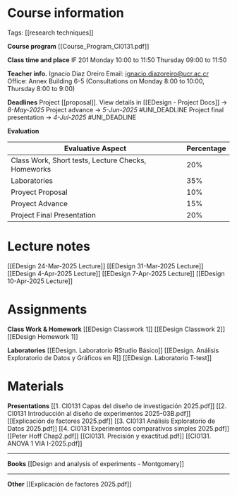 # Course information 
Tags: [[research techniques]]

**Course program**
[[Course_Program_CI0131.pdf]]

**Class time and place**
IF 201
Monday 10:00 to 11:50
Thursday 09:00 to 11:50

**Teacher info.**
Ignacio Diaz Oreiro
Email: ignacio.diazoreiro@ucr.ac.cr
Office: Annex Building 6-5 (Consultations on Monday 8:00 to 10:00, Thursday 8:00 to 9:00)

**Deadlines**
Project [[proposal]]. View details in [[EDesign - Project Docs]]
 -> _8-May-2025_
Project advance -> _5-Jun-2025_  #UNI_DEADLINE 
Project final presentation -> _4-Jul-2025_  #UNI_DEADLINE

**Evaluation**

| Evaluative Aspect                                  | Percentage |
| -------------------------------------------------- | ---------- |
| Class Work, Short tests, Lecture Checks, Homeworks | 20%        |
| Laboratories                                       | 35%        |
| Proyect Proposal                                   | 10%        |
| Proyect Advance                                    | 15%        |
| Project Final Presentation                         | 20%        |

# Lecture notes
[[EDesign 24-Mar-2025 Lecture]]
[[EDesign 31-Mar-2025 Lecture]]
[[EDesign 4-Apr-2025 Lecture]]
[[EDesign 7-Apr-2025 Lecture]]
[[EDesign 10-Apr-2025 Lecture]]

# Assignments
**Class Work & Homework**
[[EDesign Classwork 1]]
[[EDesign Classwork 2]]
[[EDesign Homework 1]]

**Laboratories**
[[EDesign. Laboratorio RStudio Básico]]
[[EDesign. Análisis Exploratorio de Datos y Gráficos en R]]
[[EDesign. Laboratorio T-test]]

# Materials
__Presentations__
[[1. CI0131 Capas del diseño de investigación 2025.pdf]]
[[2. CI0131 Introducción al diseño de experimentos 2025-03B.pdf]]
[[Explicación de factores 2025.pdf]]
[[3. CI0131 Análisis Exploratorio de Datos 2025.pdf]]
[[4. CI0131 Experimentos comparativos simples 2025.pdf]]
[[Peter Hoff Chap2.pdf]]
[[CI0131. Precisión y exactitud.pdf]] 
[[CI0131. ANOVA 1 VIA I-2025.pdf]]
___
__Books__
[[Design and analysis of experiments - Montgomery]]
___
__Other__
[[Explicación de factores 2025.pdf]]
